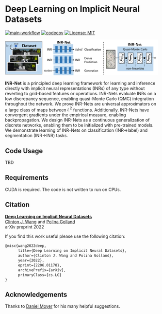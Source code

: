 # Deep Learning on Implicit Neural Datasets

[![main-workflow](https://github.com/clintonjwang/inrnet/actions/workflows/config.yml/badge.svg)](https://github.com/clintonjwang/inrnet/actions/workflows/config.yml)
[![codecov](https://codecov.io/gh/clintonjwang/inrnet/branch/main/graph/badge.svg?token=IEFLBO4XHF)](https://codecov.io/gh/clintonjwang/inrnet)
[![License: MIT](https://img.shields.io/badge/License-MIT-yellow.svg)](https://opensource.org/licenses/MIT)

![INR-Nets learn directly from datasets of implicit neural representations](https://github.com/clintonjwang/inrnet/blob/main/teaser.png?raw=true)

**INR-Net** is a principled deep learning framework for learning and inference directly with implicit neural representations (INRs) of any type without reverting to grid-based features or operations. INR-Nets evaluate INRs on a low discrepancy sequence, enabling quasi-Monte Carlo (QMC) integration throughout the network. We prove INR-Nets are universal approximators on a large class of maps between $L^2$ functions. Additionally, INR-Nets have convergent gradients under the empirical measure, enabling backpropagation. We design INR-Nets as a continuous generalization of discrete networks, enabling them to be initialized with pre-trained models. We demonstrate learning of INR-Nets on classification (INR&rarr;label) and segmentation (INR&rarr;INR) tasks.


## Code Usage

TBD

## Requirements

CUDA is required. The code is not written to run on CPUs.

## Citation

**[Deep Learning on Implicit Neural Datasets](https://arxiv.org/abs/2206.01178)**<br>
[Clinton J. Wang](https://clintonjwang.github.io/) and [Polina Golland](https://people.csail.mit.edu/polina/)<br>
arXiv preprint 2022

If you find this work useful please use the following citation:
```
@misc{wang2022deep,
      title={Deep Learning on Implicit Neural Datasets}, 
      author={Clinton J. Wang and Polina Golland},
      year={2022},
      eprint={2206.01178},
      archivePrefix={arXiv},
      primaryClass={cs.LG}
}
```

## Acknowledgements

Thanks to [Daniel Moyer](https://dcmoyer.github.io/) for his many helpful suggestions.
